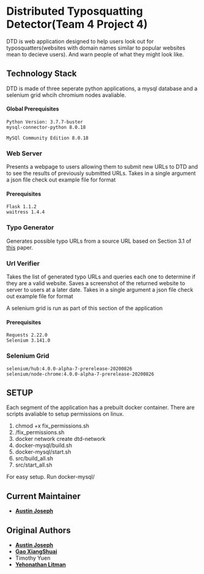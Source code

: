 
# Distributed Typosquatting Detector(Team 4 Project 4)

DTD is web application designed to help users look out for typosquatters(websites with domain names similar to popular websites mean to decieve users). And warn people of what they might look like.

## Technology Stack 
DTD is made of three seperate python applications, a mysql database and a selenium grid whcih chromium nodes avaliable.

#### Global Prerequisites
```
Python Version: 3.7.7-buster
mysql-connector-python 8.0.18

MySQl Community Edition 8.0.18
```
### Web Server 
Presents a webpage to users allowing them to submit new URLs to DTD and to see the results of previously submitted URLs.
Takes in a single argument a json file check out example file for format

#### Prerequisites
```
Flask 1.1.2
waitress 1.4.4
```

### Typo Generator
Generates possible typo URLs from a source URL based on Section 3.1 of [this](https://www.usenix.org/legacy/event/sruti06/tech/full_papers/wang/wang.pdf) paper.

### Url Verifier
Takes the list of generated typo URLs and queries each one to determine if they are a valid website. Saves a screenshot of the returned website to server to users at a later date.
Takes in a single argument a json file check out example file for format

A selenium grid is run as part of this section of the application
#### Prerequisites
```
Requests 2.22.0
Selenium 3.141.0
```

### Selenium Grid
```
selenium/hub:4.0.0-alpha-7-prerelease-20200826
selenium/node-chrome:4.0.0-alpha-7-prerelease-20200826
```

## SETUP
Each segment of the application has a prebuilt docker container. There are scripts avaliable to setup permissions on linux.

1. chmod +x fix_permissions.sh
2. /fix_permissions.sh
3. docker network create dtd-network
4. docker-mysql/build.sh
5. docker-mysql/start.sh
6. src/build_all.sh
7. src/start_all.sh

For easy setup. Run docker-mysql/

## Current Maintainer

* **[Austin Joseph](https://github.com/austin-joseph)**

## Original Authors

* **[Austin Joseph](https://github.com/austin-joseph)**
* **[Gao XiangShuai](https://github.com/GAO23)**
* Timothy Yuen
* **[Yehonathan Litman](https://github.com/yehonathanlitman)**
